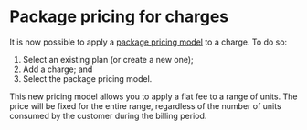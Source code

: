 # Package pricing for charges

It is now possible to apply a [package pricing model](../docs/guide/plans/charges#the-package-charge-model) to a charge. To do so:
1. Select an existing plan (or create a new one);
2. Add a charge; and
3. Select the package pricing model.

This new pricing model allows you to apply a flat fee to a range of units. The price will be fixed for the entire range, regardless of the number of units consumed by the customer during the billing period.